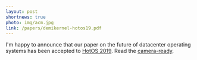 ```yaml
---
layout: post
shortnews: true
photo: img/acm.jpg
link: /papers/demikernel-hotos19.pdf
---
```


I'm happy to announce that our paper on the future of datacenter
operating systems has been accepted to [HotOS
2019](https://www.sigops.org/2018/hotos2019/).  Read the
[camera-ready](papers/demikernel-hotos19.pdf).
